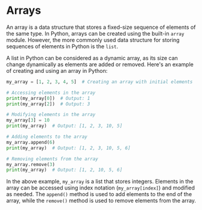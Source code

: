 # Arrays

An array is a data structure that stores a fixed-size sequence of elements of the same type. In Python, arrays can be created using the built-in `array` module. However, the more commonly used data structure for storing sequences of elements in Python is the `list`.

A list in Python can be considered as a dynamic array, as its size can change dynamically as elements are added or removed. Here's an example of creating and using an array in Python:

```python
my_array = [1, 2, 3, 4, 5]  # Creating an array with initial elements

# Accessing elements in the array
print(my_array[0])  # Output: 1
print(my_array[2])  # Output: 3

# Modifying elements in the array
my_array[3] = 10
print(my_array)  # Output: [1, 2, 3, 10, 5]

# Adding elements to the array
my_array.append(6)
print(my_array)  # Output: [1, 2, 3, 10, 5, 6]

# Removing elements from the array
my_array.remove(3)
print(my_array)  # Output: [1, 2, 10, 5, 6]
```

In the above example, `my_array` is a list that stores integers. Elements in the array can be accessed using index notation (`my_array[index]`) and modified as needed. The `append()` method is used to add elements to the end of the array, while the `remove()` method is used to remove elements from the array.